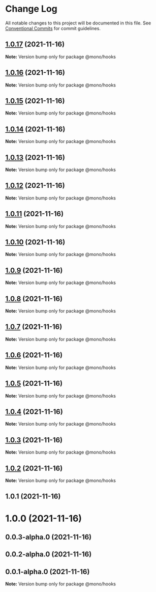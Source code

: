 # Change Log

All notable changes to this project will be documented in this file.
See [Conventional Commits](https://conventionalcommits.org) for commit guidelines.

## [1.0.17](https://github.com/Anlerkan/mono/compare/@mono/hooks@1.0.16...@mono/hooks@1.0.17) (2021-11-16)

**Note:** Version bump only for package @mono/hooks

## [1.0.16](https://github.com/Anlerkan/mono/compare/@mono/hooks@1.0.15...@mono/hooks@1.0.16) (2021-11-16)

**Note:** Version bump only for package @mono/hooks

## [1.0.15](https://github.com/Anlerkan/mono/compare/@mono/hooks@1.0.14...@mono/hooks@1.0.15) (2021-11-16)

**Note:** Version bump only for package @mono/hooks

## [1.0.14](https://github.com/Anlerkan/mono/compare/@mono/hooks@1.0.13...@mono/hooks@1.0.14) (2021-11-16)

**Note:** Version bump only for package @mono/hooks

## [1.0.13](https://github.com/Anlerkan/mono/compare/@mono/hooks@1.0.12...@mono/hooks@1.0.13) (2021-11-16)

**Note:** Version bump only for package @mono/hooks

## [1.0.12](https://github.com/Anlerkan/mono/compare/@mono/hooks@1.0.11...@mono/hooks@1.0.12) (2021-11-16)

**Note:** Version bump only for package @mono/hooks

## [1.0.11](https://github.com/Anlerkan/mono/compare/@mono/hooks@1.0.10...@mono/hooks@1.0.11) (2021-11-16)

**Note:** Version bump only for package @mono/hooks

## [1.0.10](https://github.com/Anlerkan/mono/compare/@mono/hooks@1.0.9...@mono/hooks@1.0.10) (2021-11-16)

**Note:** Version bump only for package @mono/hooks

## [1.0.9](https://github.com/Anlerkan/mono/compare/@mono/hooks@1.0.8...@mono/hooks@1.0.9) (2021-11-16)

**Note:** Version bump only for package @mono/hooks

## [1.0.8](https://github.com/Anlerkan/mono/compare/@mono/hooks@1.0.7...@mono/hooks@1.0.8) (2021-11-16)

**Note:** Version bump only for package @mono/hooks

## [1.0.7](https://github.com/Anlerkan/mono/compare/@mono/hooks@1.0.6...@mono/hooks@1.0.7) (2021-11-16)

**Note:** Version bump only for package @mono/hooks

## [1.0.6](https://github.com/Anlerkan/mono/compare/@mono/hooks@1.0.5...@mono/hooks@1.0.6) (2021-11-16)

**Note:** Version bump only for package @mono/hooks

## [1.0.5](https://github.com/Anlerkan/mono/compare/@mono/hooks@1.0.4...@mono/hooks@1.0.5) (2021-11-16)

**Note:** Version bump only for package @mono/hooks

## [1.0.4](https://github.com/Anlerkan/mono/compare/@mono/hooks@1.0.3...@mono/hooks@1.0.4) (2021-11-16)

**Note:** Version bump only for package @mono/hooks

## [1.0.3](https://github.com/Anlerkan/mono/compare/@mono/hooks@1.0.2...@mono/hooks@1.0.3) (2021-11-16)

**Note:** Version bump only for package @mono/hooks

## [1.0.2](https://github.com/Anlerkan/mono/compare/@mono/hooks@1.0.1...@mono/hooks@1.0.2) (2021-11-16)

**Note:** Version bump only for package @mono/hooks

## 1.0.1 (2021-11-16)

# 1.0.0 (2021-11-16)

## 0.0.3-alpha.0 (2021-11-16)

## 0.0.2-alpha.0 (2021-11-16)

## 0.0.1-alpha.0 (2021-11-16)

**Note:** Version bump only for package @mono/hooks
